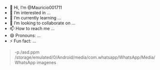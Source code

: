 - 👋 Hi, I’m @Mauricio001711
- 👀 I’m interested in ...
- 🌱 I’m currently learning ...
- 💞️ I’m looking to collaborate on ...
- 📫 How to reach me ...
- 😄 Pronouns: ...
- ⚡ Fun fact: ...

<!---
Mauricio001711/Mauricio001711 is a ✨ special ✨ repository because its `README.md` (this file) appears on your GitHub profile.
You can click the Preview link to take a look at your changes.
--->
>-p./asd.ppm\
>/storage/emulated/0/Android/media/com.whatsapp/WhatsApp/Media/WhatsApp imagenes
>
